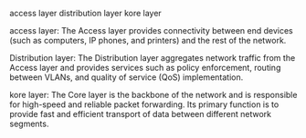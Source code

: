 
access layer
distribution layer
kore layer


access layer:
The Access layer provides connectivity between end devices (such as computers, IP phones, and printers) and the rest of the network.

Distribution layer:
The Distribution layer aggregates network traffic from the Access layer and provides services such as policy enforcement, routing between VLANs, and quality of service (QoS) implementation.

kore layer:
The Core layer is the backbone of the network and is responsible for high-speed and reliable packet forwarding. Its primary function is to provide fast and efficient transport of data between different network segments.


